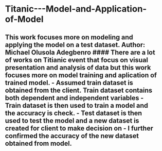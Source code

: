 # Titanic---Model-and-Application-of-Model
## This work focuses more on modeling and applying the model on a test dataset. Author: Michael Olusola Adegbenro #### There are a lot of works on Titianic event that focus on visual presentation and analysis of data but this work focuses more on model training and aplication of trained model.   - Assumed train dataset is obtained from the client. Train dataset contains both dependent and independent variables - Train dataset is then used to train a model and the accuracy is check. - Test dataset is then used to test the model and a new dataset is created for client to make decision on - I further confirmed the accuracy of the new dataset obtained from model.
